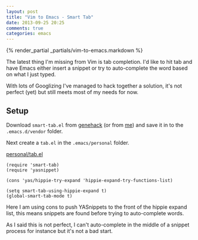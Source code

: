 ```yaml
---
layout: post
title: "Vim to Emacs - Smart Tab"
date: 2013-09-25 20:25
comments: true
categories: emacs
---
```

{% render_partial _partials/vim-to-emacs.markdown %}

The latest thing I'm missing from Vim is tab completion. I'd like to hit tab and have Emacs either insert a snippet or try to auto-complete the word based on what I just typed.

With lots of Googlizing I've managed to hack together a solution, it's not perfect (yet) but still meets most of my needs for now.

## Setup
Download `smart-tab.el` from [genehack](https://github.com/genehack/smart-tab) (or from [me](https://github.com/justinramel/prelude/blob/master/vendor/smart-tab.el)) and save it in to the `.emacs.d/vendor` folder.

Next create a `tab.el` in the `.emacs/personal` folder.

[personal/tab.el](https://github.com/justinramel/prelude/blob/master/personal/tab.el)

```
(require 'smart-tab)
(require 'yasnippet)

(cons 'yas/hippie-try-expand 'hippie-expand-try-functions-list)

(setq smart-tab-using-hippie-expand t)
(global-smart-tab-mode t)

```

Here I am using cons to push YASnippets to the front of the hippie expand list, this means snippets are found before trying to auto-complete words.

As I said this is not perfect, I can't auto-complete in the middle of a snippet process for instance but it's not a bad start.
